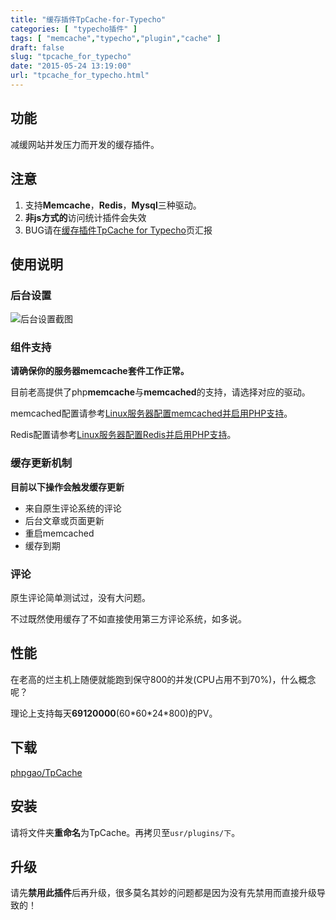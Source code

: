```yaml
---
title: "缓存插件TpCache-for-Typecho"
categories: [ "typecho插件" ]
tags: [ "memcache","typecho","plugin","cache" ]
draft: false
slug: "tpcache_for_typecho"
date: "2015-05-24 13:19:00"
url: "tpcache_for_typecho.html"
---
```


## 功能

减缓网站并发压力而开发的缓存插件。

## 注意

1. 支持**Memcache**，**Redis**，**Mysql**三种驱动。
1. **非js方式的**访问统计插件会失效
1. BUG请在[缓存插件TpCache for Typecho][1]页汇报


<!--more-->


## 使用说明

### 后台设置

![后台设置截图][2]

### 组件支持

**请确保你的服务器memcache套件工作正常。**

目前老高提供了php**memcache**与**memcached**的支持，请选择对应的驱动。

memcached配置请参考[Linux服务器配置memcached并启用PHP支持][3]。

Redis配置请参考[Linux服务器配置Redis并启用PHP支持][4]。

### 缓存更新机制

**目前以下操作会触发缓存更新**

- 来自原生评论系统的评论
- 后台文章或页面更新
- 重启memcached
- 缓存到期

### 评论

原生评论简单测试过，没有大问题。

不过既然使用缓存了不如直接使用第三方评论系统，如多说。

## 性能

在老高的烂主机上随便就能跑到保守800的并发(CPU占用不到70%)，什么概念呢？

理论上支持每天**69120000**(60\*60\*24\*800)的PV。

## 下载

[phpgao/TpCache][5]

## 安装

请将文件夹**重命名**为TpCache。再拷贝至`usr/plugins/下`。

## 升级

请先**禁用此插件**后再升级，很多莫名其妙的问题都是因为没有先禁用而直接升级导致的！


  [1]: https://blog.phpgao.com/tpcache_for_typecho.html
  [2]: https://blog.phpgao.com/usr/uploads/2015/05/3901966986.jpeg
  [3]: https://blog.phpgao.com/php-memcached-extension-installation.html
  [4]: https://blog.phpgao.com/redis_php.html
  [5]: https://github.com/phpgao/TpCache